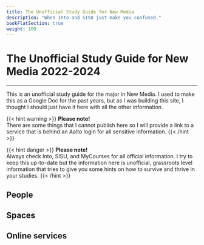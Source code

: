 ```yaml
---
title: The Unofficial Study Guide for New Media
description: "When Into and SISU just make you confused."
bookFlatSection: true
weight: 100
---
```


# The Unofficial Study Guide for New Media 2022-2024

---

This is an unofficial study guide for the major in New Media. I used to make this as a Google Doc for the past years, but as I was building this site, I thought I should just have it here with all the other information.

{{< hint warning >}}
**Please note!**  
There are some things that I cannot publish here so I will provide a link to a service that is behind an Aalto login for all sensitive information.
{{< /hint >}}

{{< hint danger >}}
**Please note!**  
Always check Into, SISU, and MyCourses for all official information. I try to keep this up-to-date but the information here is unofficial, grassroots level information that tries to give you some hints on how to survive and thrive in your studies.
{{< /hint >}}

## People

## Spaces

## Online services

